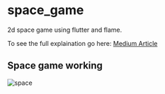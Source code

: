# space_game

2d space game using flutter and flame.

To see the full explaination go here: <a href = "https://medium.com/@kshitizdayal14/2d-game-in-flutter-using-flame-af94731ec28e"> Medium Article</a>

## Space game working 


![space](https://github.com/user-attachments/assets/c3282a47-2542-40dc-acc1-41f6096bc706)
